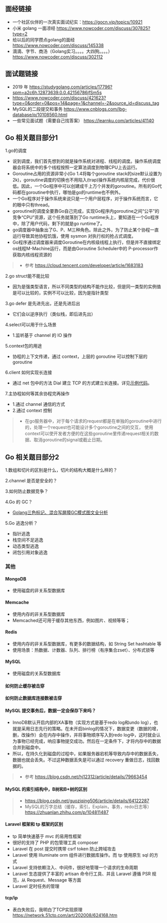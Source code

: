 ## 面经链接
* 一个社区伙伴的一次真实面试纪实：https://gocn.vip/topics/10921
* 小米 golang 一面凉经 https://www.nowcoder.com/discuss/307825?type=2
* 给以后的同学攒点golang的面经 https://www.nowcoder.com/discuss/145338
* 滴滴、字节、商汤（Golang实习。。。。大四狗。。。。） https://www.nowcoder.com/discuss/302112

## 面试题链接
* 2019 年 https://studygolang.com/articles/17796?spm=a2c6h.12873639.0.0.42156786jfSm5s
* https://www.nowcoder.com/discuss/421623?type=0&order=0&pos=14&page=1&channel=-2&source_id=discuss_tag
* MySQL的二段提交和事务 https://www.cnblogs.com/lbg-database/p/10108560.html
*  一些常见面试题（需要自己找答案） https://learnku.com/articles/41140

## Go 相关题目部分1
1.go的调度
* 说到调度，我们首先想到的就是操作系统对进程、线程的调度。操作系统调度器会将系统中的多个线程按照一定算法调度到物理CPU上去运行。
* Goroutine占用的资源非常小(Go 1.4将每个goroutine stack的size默认设置为2k)，goroutine调度的切换也不用陷入(trap)操作系统内核层完成，代价很低。因此，一个Go程序中可以创建成千上万个并发的goroutine。所有的Go代码都在goroutine中执行，哪怕是go的runtime也不例外。
* 一个Go程序对于操作系统来说只是一个用户层程序，对于操作系统而言，它的眼中只有thread。
* goroutine的调度全要靠Go自己完成，实现Go程序内goroutine之间“公平”的竞争“CPU”资源，这个任务就落到了Go runtime头上，要知道在一个Go程序中，除了用户代码，剩下的就是go runtime了。
* go调度器中抽象出了G、P、M三种角色。除此之外，为了防止某个协程一直运行导致其他协程饥饿，使用 sysmon 对执行权的抢占式调度。
* Go程序通过调度器来调度Goroutine在内核级线程上执行，但是并不直接绑定os线程M-Machine运行，而是由Goroutine Scheduler中的 P-processor作获取内核线程资源的

>* 参考 https://cloud.tencent.com/developer/article/1683183

2.go struct能不能比较
* 因为是强类型语言，所以不同类型的结构不能作比较，但是同一类型的实例值是可以比较的，实例不可以比较，因为是指针类型

3.go defer 是先进先出，还是先进后出
* 它们会以逆序执行（类似栈，即后进先出）

4.select可以用于什么场景
* 1.监听基于 channel 的 IO 操作

5.context包的用途
* 协程的上下文传递，通过 context，上层的 goroutine 可以控制下层的 goroutine

6.client 如何实现长连接
* 通过 net 包中的方法 Dial 建立 TCP 的方式建立长连接。详见[示例代码](https://github.com/suhanyujie/zinxDemo1/blob/master/client1.go)。

7.主协程如何等其余协程完再操作
* 1.通过 channel 通信的方式
* 2.通过 context 控制
>* 在go服务器中，对于每个请求的request都是在单独的goroutine中进行的，处理一个request也可能设计多个goroutine之间的交互， 使用context可以使开发者方便的在这些goroutine里传递request相关的数据、取消goroutine的signal或截止日期。

## Go 相关题目部分2
1.数组和切片的区别是什么，切片的结构大概是什么样的？

2.channel 是否是安全的？

3.如何防止数据竞争？

4.Go 的 GC？
* [Golang三色标记、混合写屏障GC模式图文全分析](https://studygolang.com/articles/27243)

5.Go 逃逸分析？
* 指针逃逸
* 栈空间不足逃逸
* 动态类型逃逸
* 闭包引用对象逃逸

### 其他
#### MongoDB
* 使用磁盘的非关系型数据库

#### Memcache
* 使用内存的非关系型数据库
* Memcached还可用于缓存其他东西，例如图片、视频等等；

#### Redis
* 使用内存的非关系型数据库，有更多的数据结构，如 String Set hashtable 等
* 使用场景：热数据、计数器、队列、排行榜（有序集合zset）、分布式锁等


#### MySQL
* 使用磁盘的关系型数据库

#### 如何防止缓存被击穿

#### 如何防止数据库连接数被击穿

#### MySQL 提交事务后，数据一定会保存下来吗？
*  InnoDB默认开启内部的XA事物（实现方式是基于redo log和undo log），也就是采用日志先行的策略。在未开启binlog的情况下，数据变更（数据的增，删，改操作）会在内存中操作，并将事物顺序写入到redo log中，这时就会认为事物已经完成，响应事物提交成功。然后在一定条件下，才将内存中的数据合并到磁盘中。
* 所以，在持久化到磁盘的过程中，如果服务器宕机等导致内存中的数据丢失，数据也就会丢失。不过这种数据丢失是可以通过 recovery 重做日志，找回数据的。
>* 参考 https://blog.csdn.net/hj12312/article/details/79663454

#### MySQL 的索引结构中，B树和B+树的区别
>* https://blog.csdn.net/guoziqing506/article/details/64122287
>* MySQL的万字总结（缓存，索引，Explain，事务，redo日志等）https://zhuanlan.zhihu.com/p/104811487

#### Laravel 框架和 tp 框架的区别
* tp 简单快速基于 mvc 的易用性框架
* 很好的支持了 PHP 的包管理工具 composer
* Laravel 在 post 提交时携带 csrf token 防止跨域攻击
* Laravel 使用 Illuminate orm 组件进行数据库操作。而 tp 使用原生 sql 的方式
* Laravel 支持依赖注入、中间件，很好地管理一个请求的生命周期
* Laravel 生态提供了丰富的 artisan 命令行工具、并且 Laravel 遵循 PSR 规范，从 Request、Message 等方面
* Laravel 定时任务的管理

#### tcp/ip
* 表白失败后，我明白了TCP实现原理 https://network.51cto.com/art/202008/624168.htm

